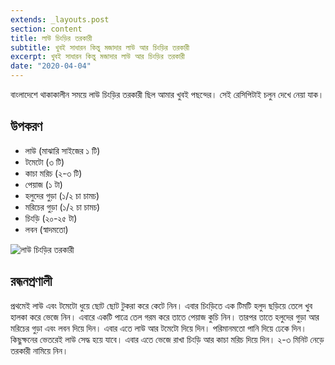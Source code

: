 ```yaml
---
extends: _layouts.post
section: content
title: লাউ চিংড়ির তরকারী
subtitle: খুবই সাধারন কিন্তু মজাদার লাউ আর চিংড়ির তরকারী
excerpt: খুবই সাধারন কিন্তু মজাদার লাউ আর চিংড়ির তরকারী
date: "2020-04-04"
---
```


বাংলাদেশে থাকাকালীন সময়ে লাউ চিংড়ির তরকারী ছিল আমার খুবই পছন্দের। সেই রেসিপিটাই চলুন দেখে নেয়া যাক।

## উপকরণ

- লাউ (মাঝারি সাইজের ১ টি)
- টমেটো (৩ টি)
- কাচা মরিচ (২-৩ টি)
- পেয়াজ (১ টা)
- হলুদের গুড়া (১/২ চা চামচ)
- মরিচের গুড়া (১/২ চা চামচ)
- চিংড়ি (২০-২৫ টা)
- লবন (স্বাদমতো)

![লাউ চিংড়ির তরকারী](/assets/images/recipes/lau-chingrir-torkari.jpg)

## রন্ধনপ্রণালী

প্রথমেই লাউ এবং টমেটো ধুয়ে ছোট ছোট টুকরা করে কেটে নিন। এবার চিংড়িতে এক টিমটি হলুদ ছড়িয়ে তেলে খুব হালকা করে ভেজে
নিন। এবারে একটি পাত্রে তেল গরম করে তাতে পেয়াজ কুচি নিন। তারপর তাতে হলুদের গুড়া আর মরিচের গুড়া এবং
লবন দিয়ে দিন। এবার এতে লাউ আর টমেটো দিয়ে দিন। পরিমানমতো পানি দিয়ে ঢেকে দিন। কিছুক্ষনের ভেতরেই লাউ সেদ্ধ
হয়ে যাবে। এবার এতে ভেজে রাখা চিংড়ি আর কাচা মরিচ দিয়ে দিন। ২-৩ মিনিট নেড়ে তরকারী নামিয়ে নিন।
